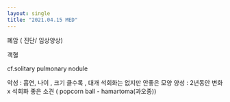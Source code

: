 ```yaml
---
layout: single
title: "2021.04.15 MED"
---
```


폐암 ( 진단/ 임상양상)

객혈

cf.solitary pulmonary nodule

악성 : 흡연, 나이 , 크기 클수록 , 대개 석회화는 없지만 안좋은 모양
양성 : 2년동안 변화 x 석회화 좋은 소견 ( popcorn ball - hamartoma(과오종))
